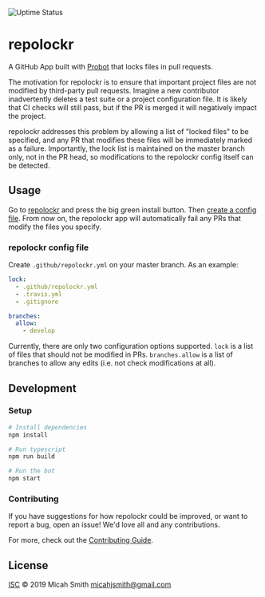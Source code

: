 ![Uptime Status](https://img.shields.io/uptimerobot/status/m783943272-91f8a33855da57b823b1f98b)

# repolockr

A GitHub App built with [Probot](https://github.com/probot/probot) that locks files in pull requests.

The motivation for repolockr is to ensure that important project files are not modified by third-party pull requests. Imagine a new contributor inadvertently
deletes a test suite or a project configuration file. It is likely that CI checks will still pass, but if the PR is merged it will negatively impact the project.

repolockr addresses this problem by allowing a list of "locked files" to be specified, and any PR that modifies these files will be immediately marked as a failure. Importantly, the lock list is maintained on the master branch only, not in the PR head, so modifications to the repolockr config itself can be detected.

## Usage

Go to [repolockr](https://github.com/apps/repolockr) and press the big green install button. Then [create a config file](#repolockr-config-file). From now on, the repolockr app will automatically fail any PRs that modify the files you specify.

### repolockr config file

Create `.github/repolockr.yml` on your master branch. As an example:

```yaml
lock:
  - .github/repolockr.yml
  - .travis.yml
  - .gitignore

branches:
  allow:
    - develop
```

Currently, there are only two configuration options supported. `lock` is a list of files that should not be modified in PRs. `branches.allow` is a list of branches to allow any edits (i.e. not check modifications at all).

## Development

### Setup

```sh
# Install dependencies
npm install

# Run typescript
npm run build

# Run the bot
npm start
```

### Contributing

If you have suggestions for how repolockr could be improved, or want to report a bug, open an issue! We'd love all and any contributions.

For more, check out the [Contributing Guide](CONTRIBUTING.md).

## License

[ISC](LICENSE) © 2019 Micah Smith <micahjsmith@gmail.com>
